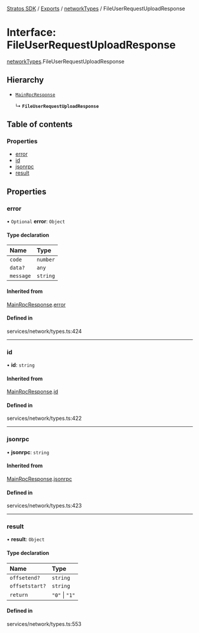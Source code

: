 [Stratos SDK](../README.md) / [Exports](../modules.md) / [networkTypes](../modules/networkTypes.md) / FileUserRequestUploadResponse

# Interface: FileUserRequestUploadResponse

[networkTypes](../modules/networkTypes.md).FileUserRequestUploadResponse

## Hierarchy

- [`MainRpcResponse`](networkTypes.MainRpcResponse.md)

  ↳ **`FileUserRequestUploadResponse`**

## Table of contents

### Properties

- [error](networkTypes.FileUserRequestUploadResponse.md#error)
- [id](networkTypes.FileUserRequestUploadResponse.md#id)
- [jsonrpc](networkTypes.FileUserRequestUploadResponse.md#jsonrpc)
- [result](networkTypes.FileUserRequestUploadResponse.md#result)

## Properties

### error

• `Optional` **error**: `Object`

#### Type declaration

| Name | Type |
| :------ | :------ |
| `code` | `number` |
| `data?` | `any` |
| `message` | `string` |

#### Inherited from

[MainRpcResponse](networkTypes.MainRpcResponse.md).[error](networkTypes.MainRpcResponse.md#error)

#### Defined in

services/network/types.ts:424

___

### id

• **id**: `string`

#### Inherited from

[MainRpcResponse](networkTypes.MainRpcResponse.md).[id](networkTypes.MainRpcResponse.md#id)

#### Defined in

services/network/types.ts:422

___

### jsonrpc

• **jsonrpc**: `string`

#### Inherited from

[MainRpcResponse](networkTypes.MainRpcResponse.md).[jsonrpc](networkTypes.MainRpcResponse.md#jsonrpc)

#### Defined in

services/network/types.ts:423

___

### result

• **result**: `Object`

#### Type declaration

| Name | Type |
| :------ | :------ |
| `offsetend?` | `string` |
| `offsetstart?` | `string` |
| `return` | ``"0"`` \| ``"1"`` |

#### Defined in

services/network/types.ts:553
